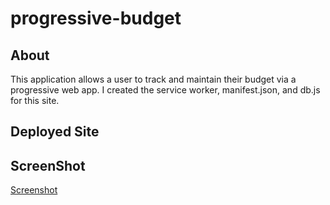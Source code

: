 # progressive-budget

## About
This application allows a user to track and maintain their budget via a progressive web app. I created the service worker, manifest.json, and db.js for this site.

## Deployed Site
## ScreenShot

[Screenshot](screenshot.png)